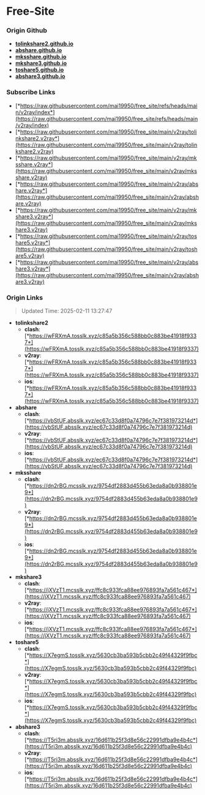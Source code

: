 # Free-Site

### Origin Github

- [**tolinkshare2.github.io**](https://github.com/tolinkshare2/tolinkshare2.github.io)
- [**abshare.github.io**](https://github.com/abshare/abshare.github.io)
- [**mksshare.github.io**](https://github.com/mksshare/mksshare.github.io)
- [**mkshare3.github.io**](https://github.com/mkshare3/mkshare3.github.io)
- [**toshare5.github.io**](https://github.com/toshare5/toshare5.github.io)
- [**abshare3.github.io**](https://github.com/abshare3/abshare3.github.io)

### Subscribe Links

- [*https://raw.githubusercontent.com/mai19950/free_site/refs/heads/main/v2ray/index*](https://raw.githubusercontent.com/mai19950/free_site/refs/heads/main/v2ray/index)
- [*https://raw.githubusercontent.com/mai19950/free_site/main/v2ray/tolinkshare2.v2ray*](https://raw.githubusercontent.com/mai19950/free_site/main/v2ray/tolinkshare2.v2ray)
- [*https://raw.githubusercontent.com/mai19950/free_site/main/v2ray/mksshare.v2ray*](https://raw.githubusercontent.com/mai19950/free_site/main/v2ray/mksshare.v2ray)
- [*https://raw.githubusercontent.com/mai19950/free_site/main/v2ray/abshare.v2ray*](https://raw.githubusercontent.com/mai19950/free_site/main/v2ray/abshare.v2ray)
- [*https://raw.githubusercontent.com/mai19950/free_site/main/v2ray/mkshare3.v2ray*](https://raw.githubusercontent.com/mai19950/free_site/main/v2ray/mkshare3.v2ray)
- [*https://raw.githubusercontent.com/mai19950/free_site/main/v2ray/toshare5.v2ray*](https://raw.githubusercontent.com/mai19950/free_site/main/v2ray/toshare5.v2ray)
- [*https://raw.githubusercontent.com/mai19950/free_site/main/v2ray/abshare3.v2ray*](https://raw.githubusercontent.com/mai19950/free_site/main/v2ray/abshare3.v2ray)

### Origin Links

> Updated Time: 2025-02-11 13:27:47

- **tolinkshare2**
  - **clash**: [*https://wFRXmA.tosslk.xyz/c85a5b356c588bb0c883be41918f9337*](https://wFRXmA.tosslk.xyz/c85a5b356c588bb0c883be41918f9337)
  - **v2ray**: [*https://wFRXmA.tosslk.xyz/c85a5b356c588bb0c883be41918f9337*](https://wFRXmA.tosslk.xyz/c85a5b356c588bb0c883be41918f9337)
  - **ios**: [*https://wFRXmA.tosslk.xyz/c85a5b356c588bb0c883be41918f9337*](https://wFRXmA.tosslk.xyz/c85a5b356c588bb0c883be41918f9337)
- **abshare**
  - **clash**: [*https://vbStUF.absslk.xyz/ec67c33d8f0a74796c7e7f381973214d*](https://vbStUF.absslk.xyz/ec67c33d8f0a74796c7e7f381973214d)
  - **v2ray**: [*https://vbStUF.absslk.xyz/ec67c33d8f0a74796c7e7f381973214d*](https://vbStUF.absslk.xyz/ec67c33d8f0a74796c7e7f381973214d)
  - **ios**: [*https://vbStUF.absslk.xyz/ec67c33d8f0a74796c7e7f381973214d*](https://vbStUF.absslk.xyz/ec67c33d8f0a74796c7e7f381973214d)
- **mksshare**
  - **clash**: [*https://dn2rBG.mcsslk.xyz/9754df2883d455b63eda8a0b938801e9*](https://dn2rBG.mcsslk.xyz/9754df2883d455b63eda8a0b938801e9)
  - **v2ray**: [*https://dn2rBG.mcsslk.xyz/9754df2883d455b63eda8a0b938801e9*](https://dn2rBG.mcsslk.xyz/9754df2883d455b63eda8a0b938801e9)
  - **ios**: [*https://dn2rBG.mcsslk.xyz/9754df2883d455b63eda8a0b938801e9*](https://dn2rBG.mcsslk.xyz/9754df2883d455b63eda8a0b938801e9)
- **mkshare3**
  - **clash**: [*https://jXVzT1.mcsslk.xyz/ffc8c933fca88ee976893fa7a561c467*](https://jXVzT1.mcsslk.xyz/ffc8c933fca88ee976893fa7a561c467)
  - **v2ray**: [*https://jXVzT1.mcsslk.xyz/ffc8c933fca88ee976893fa7a561c467*](https://jXVzT1.mcsslk.xyz/ffc8c933fca88ee976893fa7a561c467)
  - **ios**: [*https://jXVzT1.mcsslk.xyz/ffc8c933fca88ee976893fa7a561c467*](https://jXVzT1.mcsslk.xyz/ffc8c933fca88ee976893fa7a561c467)
- **toshare5**
  - **clash**: [*https://X7egmS.tosslk.xyz/5630cb3ba593b5cbb2c49f44329f9fbc*](https://X7egmS.tosslk.xyz/5630cb3ba593b5cbb2c49f44329f9fbc)
  - **v2ray**: [*https://X7egmS.tosslk.xyz/5630cb3ba593b5cbb2c49f44329f9fbc*](https://X7egmS.tosslk.xyz/5630cb3ba593b5cbb2c49f44329f9fbc)
  - **ios**: [*https://X7egmS.tosslk.xyz/5630cb3ba593b5cbb2c49f44329f9fbc*](https://X7egmS.tosslk.xyz/5630cb3ba593b5cbb2c49f44329f9fbc)
- **abshare3**
  - **clash**: [*https://T5ri3m.absslk.xyz/16d611b25f3d8e56c22991dfba9e4b4c*](https://T5ri3m.absslk.xyz/16d611b25f3d8e56c22991dfba9e4b4c)
  - **v2ray**: [*https://T5ri3m.absslk.xyz/16d611b25f3d8e56c22991dfba9e4b4c*](https://T5ri3m.absslk.xyz/16d611b25f3d8e56c22991dfba9e4b4c)
  - **ios**: [*https://T5ri3m.absslk.xyz/16d611b25f3d8e56c22991dfba9e4b4c*](https://T5ri3m.absslk.xyz/16d611b25f3d8e56c22991dfba9e4b4c)
